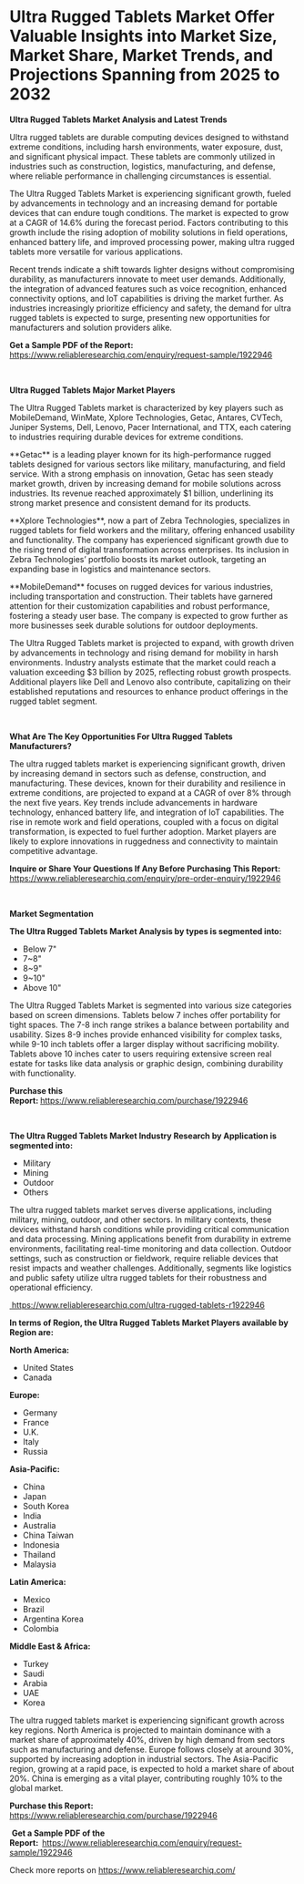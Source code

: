 <p><h1>Ultra Rugged Tablets Market Offer Valuable Insights into Market Size, Market Share, Market Trends, and Projections Spanning from 2025 to 2032</h1></p><p><strong>Ultra Rugged Tablets Market Analysis and Latest Trends</strong></p>
<p><p>Ultra rugged tablets are durable computing devices designed to withstand extreme conditions, including harsh environments, water exposure, dust, and significant physical impact. These tablets are commonly utilized in industries such as construction, logistics, manufacturing, and defense, where reliable performance in challenging circumstances is essential. </p><p>The Ultra Rugged Tablets Market is experiencing significant growth, fueled by advancements in technology and an increasing demand for portable devices that can endure tough conditions. The market is expected to grow at a CAGR of 14.6% during the forecast period. Factors contributing to this growth include the rising adoption of mobility solutions in field operations, enhanced battery life, and improved processing power, making ultra rugged tablets more versatile for various applications. </p><p>Recent trends indicate a shift towards lighter designs without compromising durability, as manufacturers innovate to meet user demands. Additionally, the integration of advanced features such as voice recognition, enhanced connectivity options, and IoT capabilities is driving the market further. As industries increasingly prioritize efficiency and safety, the demand for ultra rugged tablets is expected to surge, presenting new opportunities for manufacturers and solution providers alike.</p></p>
<p><strong>Get a Sample PDF of the Report:&nbsp;</strong> <a href="https://www.reliableresearchiq.com/enquiry/request-sample/1922946?utm_campaign=120&utm_medium=2&utm_source=Github&utm_content=ia&utm_term=14012025&utm_id=ultra-rugged-tablets">https://www.reliableresearchiq.com/enquiry/request-sample/1922946</a></p>
<p>&nbsp;</p>
<p><strong>Ultra Rugged Tablets Major Market Players</strong></p>
<p><p>The Ultra Rugged Tablets market is characterized by key players such as MobileDemand, WinMate, Xplore Technologies, Getac, Antares, CVTech, Juniper Systems, Dell, Lenovo, Pacer International, and TTX, each catering to industries requiring durable devices for extreme conditions.</p><p>**Getac** is a leading player known for its high-performance rugged tablets designed for various sectors like military, manufacturing, and field service. With a strong emphasis on innovation, Getac has seen steady market growth, driven by increasing demand for mobile solutions across industries. Its revenue reached approximately $1 billion, underlining its strong market presence and consistent demand for its products.</p><p>**Xplore Technologies**, now a part of Zebra Technologies, specializes in rugged tablets for field workers and the military, offering enhanced usability and functionality. The company has experienced significant growth due to the rising trend of digital transformation across enterprises. Its inclusion in Zebra Technologies’ portfolio boosts its market outlook, targeting an expanding base in logistics and maintenance sectors.</p><p>**MobileDemand** focuses on rugged devices for various industries, including transportation and construction. Their tablets have garnered attention for their customization capabilities and robust performance, fostering a steady user base. The company is expected to grow further as more businesses seek durable solutions for outdoor deployments.</p><p>The Ultra Rugged Tablets market is projected to expand, with growth driven by advancements in technology and rising demand for mobility in harsh environments. Industry analysts estimate that the market could reach a valuation exceeding $3 billion by 2025, reflecting robust growth prospects. Additional players like Dell and Lenovo also contribute, capitalizing on their established reputations and resources to enhance product offerings in the rugged tablet segment.</p></p>
<p>&nbsp;</p>
<p><strong>What Are The Key Opportunities For Ultra Rugged Tablets Manufacturers?</strong></p>
<p><p>The ultra rugged tablets market is experiencing significant growth, driven by increasing demand in sectors such as defense, construction, and manufacturing. These devices, known for their durability and resilience in extreme conditions, are projected to expand at a CAGR of over 8% through the next five years. Key trends include advancements in hardware technology, enhanced battery life, and integration of IoT capabilities. The rise in remote work and field operations, coupled with a focus on digital transformation, is expected to fuel further adoption. Market players are likely to explore innovations in ruggedness and connectivity to maintain competitive advantage.</p></p>
<p><strong>Inquire or Share Your Questions If Any Before Purchasing This Report:</strong> <a href="https://www.reliableresearchiq.com/enquiry/pre-order-enquiry/1922946?utm_campaign=120&utm_medium=2&utm_source=Github&utm_content=ia&utm_term=14012025&utm_id=ultra-rugged-tablets">https://www.reliableresearchiq.com/enquiry/pre-order-enquiry/1922946</a></p>
<p>&nbsp;</p>
<p><strong>Market Segmentation</strong></p>
<p><strong>The Ultra Rugged Tablets Market Analysis by types is segmented into:</strong></p>
<p><ul><li>Below 7"</li><li>7~8"</li><li>8~9"</li><li>9~10"</li><li>Above 10"</li></ul></p>
<p><p>The Ultra Rugged Tablets Market is segmented into various size categories based on screen dimensions. Tablets below 7 inches offer portability for tight spaces. The 7-8 inch range strikes a balance between portability and usability. Sizes 8-9 inches provide enhanced visibility for complex tasks, while 9-10 inch tablets offer a larger display without sacrificing mobility. Tablets above 10 inches cater to users requiring extensive screen real estate for tasks like data analysis or graphic design, combining durability with functionality.</p></p>
<p><strong>Purchase this Report:&nbsp;</strong><a href="https://www.reliableresearchiq.com/purchase/1922946?utm_campaign=120&utm_medium=2&utm_source=Github&utm_content=ia&utm_term=14012025&utm_id=ultra-rugged-tablets">https://www.reliableresearchiq.com/purchase/1922946</a></p>
<p>&nbsp;</p>
<p><strong>The Ultra Rugged Tablets Market Industry Research by Application is segmented into:</strong></p>
<p><ul><li>Military</li><li>Mining</li><li>Outdoor</li><li>Others</li></ul></p>
<p><p>The ultra rugged tablets market serves diverse applications, including military, mining, outdoor, and other sectors. In military contexts, these devices withstand harsh conditions while providing critical communication and data processing. Mining applications benefit from durability in extreme environments, facilitating real-time monitoring and data collection. Outdoor settings, such as construction or fieldwork, require reliable devices that resist impacts and weather challenges. Additionally, segments like logistics and public safety utilize ultra rugged tablets for their robustness and operational efficiency.</p></p>
<p><a href="https://www.reliableresearchiq.com/ultra-rugged-tablets-r1922946?utm_campaign=120&utm_medium=2&utm_source=Github&utm_content=ia&utm_term=14012025&utm_id=ultra-rugged-tablets">&nbsp;https://www.reliableresearchiq.com/ultra-rugged-tablets-r1922946</a></p>
<p><strong>In terms of Region, the Ultra Rugged Tablets Market Players available by Region are:</strong></p>
<p>
    <p> <strong> North America: </strong>
        <ul>
            <li>United States</li>
            <li>Canada</li>
        </ul>
        </p> 
    <p> <strong> Europe: </strong>
        <ul>
            <li>Germany</li>
            <li>France</li>
            <li>U.K.</li>
            <li>Italy</li>
            <li>Russia</li>
        </ul>
        </p> 
    <p> <strong> Asia-Pacific: </strong>
        <ul>
            <li>China</li>
            <li>Japan</li>
            <li>South Korea</li>
            <li>India</li>
            <li>Australia</li>
            <li>China Taiwan</li>
            <li>Indonesia</li>
            <li>Thailand</li>
            <li>Malaysia</li>
        </ul>
        </p> 
    <p> <strong> Latin America: </strong>
        <ul>
            <li>Mexico</li>
            <li>Brazil</li>
            <li>Argentina Korea</li>
            <li>Colombia</li>
        </ul>
        </p> 
    <p> <strong> Middle East & Africa: </strong>
        <ul>
            <li>Turkey</li>
            <li>Saudi</li>
            <li>Arabia</li>
            <li>UAE</li>
            <li>Korea</li>
        </ul>
    </p>
    </p>
<p><p>The ultra rugged tablets market is experiencing significant growth across key regions. North America is projected to maintain dominance with a market share of approximately 40%, driven by high demand from sectors such as manufacturing and defense. Europe follows closely at around 30%, supported by increasing adoption in industrial sectors. The Asia-Pacific region, growing at a rapid pace, is expected to hold a market share of about 20%. China is emerging as a vital player, contributing roughly 10% to the global market.</p></p>
<p><strong>Purchase this Report: </strong><a href="https://www.reliableresearchiq.com/purchase/1922946?utm_campaign=120&utm_medium=2&utm_source=Github&utm_content=ia&utm_term=14012025&utm_id=ultra-rugged-tablets">https://www.reliableresearchiq.com/purchase/1922946</a></p>
<p>&nbsp;<strong>Get a Sample PDF of the Report:&nbsp;&nbsp;</strong><a href="https://www.reliableresearchiq.com/enquiry/request-sample/1922946?utm_campaign=120&utm_medium=2&utm_source=Github&utm_content=ia&utm_term=14012025&utm_id=ultra-rugged-tablets">https://www.reliableresearchiq.com/enquiry/request-sample/1922946</a></p>
<p><strong></strong></p>
<p>Check more reports on <a href="https://www.reliableresearchiq.com/?utm_campaign=120&utm_medium=2&utm_source=Github&utm_content=ia&utm_term=14012025&utm_id=ultra-rugged-tablets">https://www.reliableresearchiq.com/</a></p>